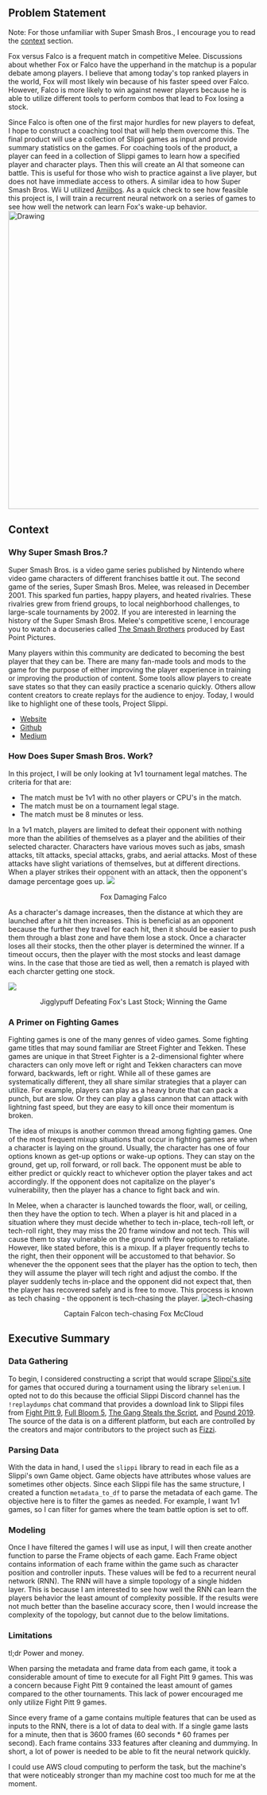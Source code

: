 <a id='problem'></a>
## Problem Statement

Note: For those unfamiliar with Super Smash Bros., I encourage you to read the [context](#context) section.

Fox versus Falco is a frequent match in competitive Melee. Discussions about whether Fox or Falco have the upperhand in the matchup is a popular debate among players. I believe that among today's top ranked players in the world, Fox will most likely win because of his faster speed over Falco. However, Falco is more likely to win against newer players because he is able to utilize different tools to perform combos that lead to Fox losing a stock.

Since Falco is often one of the first major hurdles for new players to defeat, I hope to construct a coaching tool that will help them overcome this. The final product will use a collection of Slippi games as input and provide summary statistics on the games. For coaching tools of the product, a player can feed in a collection of Slippi games to learn how a specified player and character plays. Then this will create an AI that someone can battle. This is useful for those who wish to practice against a live player, but does not have immediate access to others. A similar idea to how Super Smash Bros. Wii U utilized [Amiibos](https://www.youtube.com/watch?v=uOnLcVOvrEE). As a quick check to see how feasible this project is, I will train a recurrent neural network on a series of games to see how well the network can learn Fox's wake-up behavior.
<img src="../images/melee-wallpaper.jpg" alt="Drawing" style="width: 600px;"/>

<a id='context'></a>
## Context
<a id='why'></a>
### Why Super Smash Bros.?

Super Smash Bros. is a video game series published by Nintendo where video game characters of different franchises battle it out. The second game of the series, Super Smash Bros. Melee, was released in December 2001. This sparked fun parties, happy players, and heated rivalries. These rivalries grew from friend groups, to local neighborhood challenges, to large-scale tournaments by 2002. If you are interested in learning the history of the Super Smash Bros. Melee's competitive scene, I encourage you to watch a docuseries called [The Smash Brothers](https://www.youtube.com/watch?v=NSf2mgkRm7Q&list=PLoUHkRwnRH-IXbZfwlgiEN8eXmoj6DtKM) produced by East Point Pictures.

Many players within this community are dedicated to becoming the best player that they can be. There are many fan-made tools and mods to the game for the purpose of either improving the player experience in training or improving the production of content. Some tools allow players to create save states so that they can easily practice a scenario quickly. Others allow content creators to create replays for the audience to enjoy. Today, I would like to highlight one of these tools, Project Slippi.
- [Website](https://slippi.gg/)
- [Github](https://github.com/project-slippi/project-slippi)
- [Medium](https://medium.com/project-slippi)

<a id='how'></a>
### How Does Super Smash Bros. Work?

In this project, I will be only looking at 1v1 tournament legal matches. The criteria for that are:
- The match must be 1v1 with no other players or CPU's in the match.
- The match must be on a tournament legal stage.
- The match must be 8 minutes or less.

In a 1v1 match, players are limited to defeat their opponent with nothing more than the abilities of themselves as a player and the abilities of their selected character. Characters have various moves such as jabs, smash attacks, tilt attacks, special attacks, grabs, and aerial attacks. Most of these attacks have slight variations of themselves, but at different directions. When a player strikes their opponent with an attack, then the opponent's damage percentage goes up.
<img src="../images/damage-example.gif"/> <center>Fox Damaging Falco</center>

As a character's damage increases, then the distance at which they are launched after a hit then increases. This is beneficial as an opponent because the further they travel for each hit, then it should be easier to push them through a blast zone and have them lose a stock. Once a character loses all their stocks, then the other player is determined the winner. If a timeout occurs, then the player with the most stocks and least damage wins. In the case that those are tied as well, then a rematch is played with each charcter getting one stock.

<img src="../images/GAME.gif"/> <center>Jigglypuff Defeating Fox's Last Stock; Winning the Game</center>

### A Primer on Fighting Games

Fighting games is one of the many genres of video games. Some fighting game titles that may sound familiar are Street Fighter and Tekken. These games are unique in that Street Fighter is a 2-dimensional fighter where characters can only move left or right and Tekken characters can move forward, backwards, left or right. While all of these games are systematically different, they all share similar strategies that a player can utilize. For example, players can play as a heavy brute that can pack a punch, but are slow. Or they can play a glass cannon that can attack with lightning fast speed, but they are easy to kill once their momentum is broken.

The idea of mixups is another common thread among fighting games. One of the most frequent mixup situations that occur in fighting games are when a character is laying on the ground. Usually, the character has one of four options known as get-up options or wake-up options. They can stay on the ground, get up, roll forward, or roll back. The opponent must be able to either predict or quickly react to whichever option the player takes and act accordingly. If the opponent does not capitalize on the player's vulnerability, then the player has a chance to fight back and win.

In Melee, when a character is launched towards the floor, wall, or ceiling, then they have the option to tech. When a player is hit and placed in a situation where they must decide whether to tech in-place, tech-roll left, or tech-roll right, they may miss the 20 frame window and not tech. This will cause them to stay vulnerable on the ground with few options to retaliate. However, like stated before, this is a mixup. If a player frequently techs to the right, then their opponent will be accustomed to that behavior. So whenever the the opponent sees that the player has the option to tech, then they will assume the player will tech right and adjust the combo. If the player suddenly techs in-place and the opponent did not expect that, then the player has recovered safely and is free to move. This process is known as tech chasing - the opponent is tech-chasing the player.
![tech-chasing](../images/tech-chase.gif) <center>Captain Falcon tech-chasing Fox McCloud</center>



<a id='executive'></a>
## Executive Summary
<a id = 'gather'></a>
### Data Gathering
To begin, I considered constructing a script that would scrape [Slippi's site](https://slippi.gg) for games that occured during a tournament using the library `selenium`. I opted not to do this because the official Slippi Discord channel has the `!replaydumps` chat command that provides a download link to Slippi files from [Fight Pitt 9](https://smash.gg/tournament/fight-pitt-9-1/details), [Full Bloom 5](https://smash.gg/tournament/full-bloom-5/details), [The Gang Steals the Script](https://smash.gg/tournament/the-gang-steals-the-script/details), and [Pound 2019](https://smash.gg/tournament/pound-2019/details). The source of the data is on a different platform, but each are controlled by the creators and major contributors to the project such as [Fizzi](https://twitter.com/Fizzi36).

<a id='parse'></a>
### Parsing Data
With the data in hand, I used the `slippi` library to read in each file as a Slippi's own Game object. Game objects have attributes whose values are sometimes other objects. Since each Slippi file has the same structure, I created a function `metadata_to_df` to parse the metadata of each game. The objective here is to filter the games as needed. For example, I want 1v1 games, so I can filter for games where the team battle option is set to off.

<a id = 'modeling'></a>
### Modeling
Once I have filtered the games I will use as input, I will then create another function to parse the Frame objects of each game. Each Frame object contains information of each frame within the game such as character position and controller inputs. These values will be fed to a recurrent neural network (RNN). The RNN will have a simple topology of a single hidden layer. This is because I am interested to see how well the RNN can learn the players behavior the least amount of complexity possible. If the results were not much better than the baseline accuracy score, then I would increase the complexity of the topology, but cannot due to the below limitations.

<a id = 'limitatdoesnotexist'></a>
### Limitations
tl;dr Power and money.

When parsing the metadata and frame data from each game, it took a considerable amount of time to execute for all Fight Pitt 9 games. This was a concern because Fight Pitt 9 contained the least amount of games compared to the other tournaments. This lack of power encouraged me only utilize Fight Pitt 9 games.

Since every frame of a game contains multiple features that can be used as inputs to the RNN, there is a lot of data to deal with. If a single game lasts for a minute, then that is 3600 frames (60 seconds * 60 frames per second). Each frame contains 333 features after cleaning and dummying. In short, a lot of power is needed to be able to fit the neural network quickly.

I could use AWS cloud computing to perform the task, but the machine's that were noticeably stronger than my machine cost too much for me at the moment.
